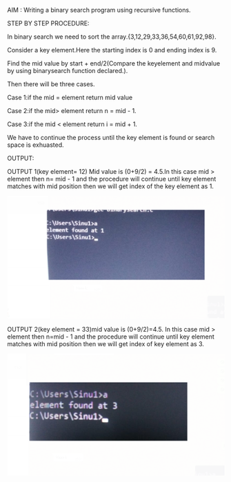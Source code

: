 AIM : Writing a binary search program using recursive functions.

STEP BY STEP PROCEDURE:

In binary search we need to sort the 
array.{3,12,29,33,36,54,60,61,92,98}.

Consider a key element.Here the starting index is 0 and ending index is 9.

Find the mid value by start + end/2(Compare the keyelement and midvalue by using binarysearch function declared.).

Then there will be three cases.

Case 1:if the mid = element return mid value

Case 2:if the mid> element return n = mid - 1.

Case 3:if the mid < element return i = mid + 1.

We have to continue the process until the key element is found or search space is exhuasted.

OUTPUT:

OUTPUT 1(key element= 12) Mid value is (0+9/2) = 4.5.In this case mid > element then n= mid - 1 and the procedure will continue until key element matches with mid position then we will get index of the key element as 1.

![output](brrr1.png)

OUTPUT 2(key element = 33)mid value is (0+9/2)=4.5. In this case mid > element then n=mid - 1 and the procedure will continue until key element matches with mid position then we will get index of key element as 3.

![output](brrr2.png)

